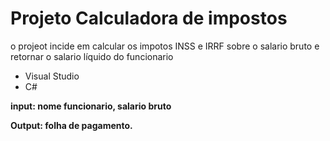 # Projeto Calculadora de impostos

 o projeot incide em calcular os impotos INSS e IRRF sobre o salario bruto 
 e retornar o salario líquido do funcionario 
 
- Visual Studio 
- C#


__input: nome funcionario, salario bruto__

__Output: folha de  pagamento.__
